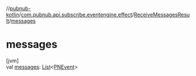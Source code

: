 //[pubnub-kotlin](../../../index.md)/[com.pubnub.api.subscribe.eventengine.effect](../index.md)/[ReceiveMessagesResult](index.md)/[messages](messages.md)

# messages

[jvm]\
val [messages](messages.md): [List](https://kotlinlang.org/api/latest/jvm/stdlib/kotlin.collections/-list/index.html)&lt;[PNEvent](../../com.pubnub.api.models.consumer.pubsub/-p-n-event/index.md)&gt;
